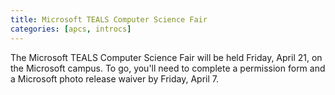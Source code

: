 ```yaml
---
title: Microsoft TEALS Computer Science Fair
categories: [apcs, introcs]
---
```

The Microsoft TEALS Computer Science Fair will be held Friday, April 21, on the Microsoft campus. To go, you'll need to complete a permission form and a Microsoft photo release waiver by Friday, April 7.
